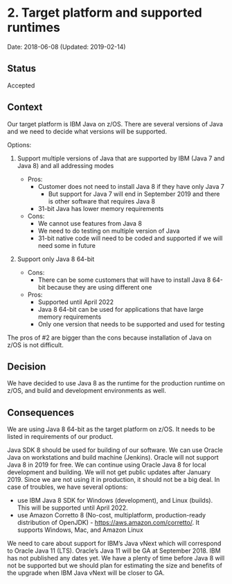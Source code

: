 # 2. Target platform and supported runtimes

Date: 2018-06-08 (Updated: 2019-02-14)

## Status

Accepted 

## Context

Our target platform is IBM Java on z/OS. There are several versions of Java and we need to decide what versions will be supported.

Options:
  1. Support multiple versions of Java that are supported by IBM (Java 7 and Java 8) and all addressing modes
      * Pros: 
         * Customer does not need to install Java 8 if they have only Java 7
           * But support for Java 7 will end in September 2019 and there is other software that requires Java 8
         * 31-bit Java has lower memory requirements
      * Cons:
         * We cannot use features from Java 8
         * We need to do testing on multiple version of Java
         * 31-bit native code will need to be coded and supported if we will need some in future

  2. Support only Java 8 64-bit
      * Cons:
         * There can be some customers that will have to install Java 8 64-bit because they are using different one
      * Pros:
         * Supported until April 2022
         * Java 8 64-bit can be used for applications that have large memory requirements
         * Only one version that needs to be supported and used for testing
      
The pros of #2 are bigger than the cons because installation of Java on z/OS is not difficult.

## Decision

We have decided to use Java 8 as the runtime for the production runtime on z/OS, and build and development environments as well.

## Consequences

We are using Java 8 64-bit as the target platform on z/OS. It needs to be listed in requirements of our product.

Java SDK 8 should be used for building of our software. We can use Oracle Java on workstations and build machine (Jenkins). 
Oracle will not support Java 8 in 2019 for free. We can continue using Oracle Java 8 for local development and building. 
We will not get public updates after January 2019. Since we are not using it in production, it should not be a big deal. 
In case of troubles, we have several options:
- use IBM Java 8 SDK for Windows (development), and Linux (builds). This will be supported until April 2022. 
- use Amazon Corretto 8 (No-cost, multiplatform, production-ready distribution of OpenJDK) - https://aws.amazon.com/corretto/. It supports Windows, Mac, and Amazon Linux

We need to care about support for IBM’s Java vNext which will correspond to Oracle Java 11 (LTS).
Oracle’s Java 11 will be GA at September 2018. IBM has not published any dates yet. We have a plenty of time before Java 8 will 
not be supported but we should plan for estimating the size and benefits of the upgrade when IBM Java vNext will be closer to GA. 
